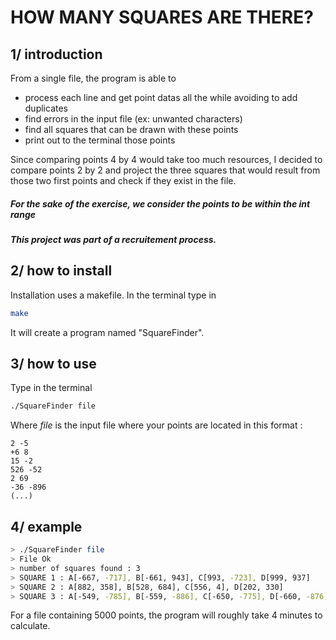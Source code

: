# HOW MANY SQUARES ARE THERE?

## 1/ introduction
From a single file, the program is able to
- process each line and get point datas all the while avoiding to add duplicates
- find errors in the input file (ex: unwanted characters)
- find all squares that can be drawn with these points
- print out to the terminal those points

Since comparing points 4 by 4 would take too much resources, I decided to compare points 2 by 2 and project the three squares that would result from those two first points and check if they exist in the file.
##### For the sake of the exercise, we consider the points to be within the int range
##### This project was part of a recruitement process.

## 2/ how to install
Installation uses a makefile.
In the terminal type in
```bash
make
```
It will create a program named "SquareFinder".

## 3/ how to use
Type in the terminal 
```bash
./SquareFinder file
```
Where _file_ is the input file where your points are located in this format :

```
2 -5
+6 8
15 -2
526 -52
2 69
-36 -896
(...)
```
## 4/ example

```bash
> ./SquareFinder file
> File Ok
> number of squares found : 3
> SQUARE 1 : A[-667, -717], B[-661, 943], C[993, -723], D[999, 937]
> SQUARE 2 : A[882, 358], B[528, 684], C[556, 4], D[202, 330]
> SQUARE 3 : A[-549, -785], B[-559, -886], C[-650, -775], D[-660, -876]

```

For a file containing 5000 points, the program will roughly take 4 minutes to calculate. 


